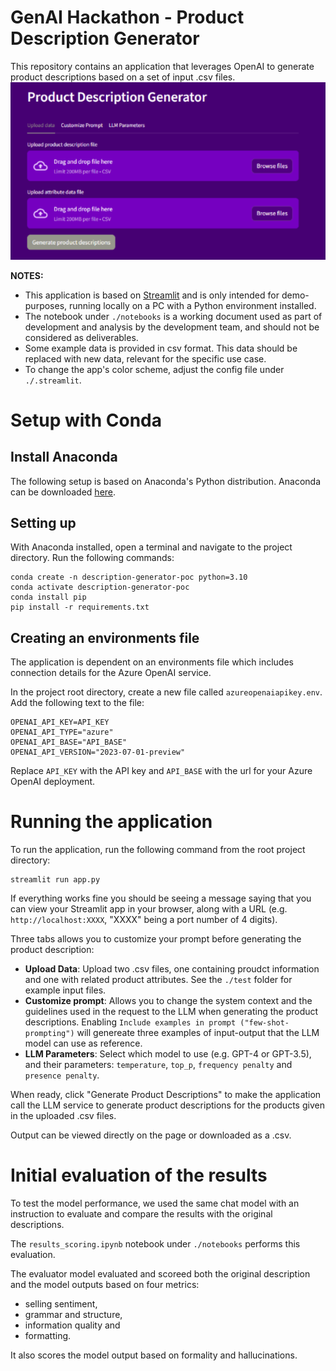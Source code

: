 # GenAI Hackathon - Product Description Generator

This repository contains an application that leverages OpenAI to generate product descriptions based on a set of input .csv files. 
![Alt text](img/product_description_generator.png)

**NOTES:**
* This application is based on [Streamlit](https://streamlit.io/) and is only intended for demo-purposes, running locally on a PC with a Python environment installed. 
* The notebook under `./notebooks` is a working document used as part of development and analysis by the development team, and should not be considered as deliverables. 
* Some example data is provided in csv format. This data should be replaced with new data, relevant for the specific use case.
* To change the app's color scheme, adjust the config file under `./.streamlit`. 

# Setup with Conda
## Install Anaconda
The following setup is based on Anaconda's Python distribution. Anaconda can be downloaded [here](https://www.anaconda.com/download).

## Setting up
With Anaconda installed, open a terminal and navigate to the project directory. Run the following commands:
```
conda create -n description-generator-poc python=3.10
conda activate description-generator-poc
conda install pip
pip install -r requirements.txt
```

## Creating an environments file
The application is dependent on an environments file which includes connection details for the Azure OpenAI service. 

In the project root directory, create a new file called `azureopenaiapikey.env`. Add the following text to the file:

```
OPENAI_API_KEY=API_KEY
OPENAI_API_TYPE="azure"
OPENAI_API_BASE="API_BASE"
OPENAI_API_VERSION="2023-07-01-preview"
```

Replace `API_KEY` with the API key and `API_BASE` with the url for your Azure OpenAI deployment. 

# Running the application
To run the application, run the following command from the root project directory:
```
streamlit run app.py
``````
If everything works fine you should be seeing a message saying that you can view your Streamlit app in your browser, along with a URL (e.g. `http://localhost:XXXX`, "XXXX" being a port number of 4 digits). 

Three tabs allows you to customize your prompt before generating the product description: 
* **Upload Data**: Upload two .csv files, one containing proudct information and one with related product attributes. See the `./test` folder for example input files. 
* **Customize prompt**: Allows you to change the system context and the guidelines used in the request to the LLM when generating the product descriptions. Enabling `Include examples in prompt ("few-shot-prompting")` will genereate three examples of input-output that the LLM model can use as reference. 
* **LLM Parameters**: Select which model to use (e.g. GPT-4 or GPT-3.5), and their parameters: `temperature`, `top_p`, `frequency penalty` and `presence penalty`.

When ready, click "Generate Product Descriptions" to make the application call the LLM service to generate product descriptions for the products given in the uploaded .csv files. 

Output can be viewed directly on the page or downloaded as a .csv.

# Initial evaluation of the results

To test the model performance, we used the same chat model with an instruction to evaluate and compare the results with the original descriptions. 

The `results_scoring.ipynb` notebook under `./notebooks` performs this evaluation.

The evaluator model evaluated and scoreed both the original description and the model outputs based on four metrics: 
* selling sentiment,
* grammar and structure, 
* information quality and 
* formatting. 

It also scores the model output based on formality and hallucinations. 

